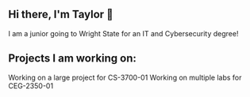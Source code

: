## Hi there, I'm Taylor 👋

I am a junior going to Wright State for an IT and Cybersecurity degree!
## Projects I am working on:
Working on a large project for CS-3700-01
Working on multiple labs for CEG-2350-01
